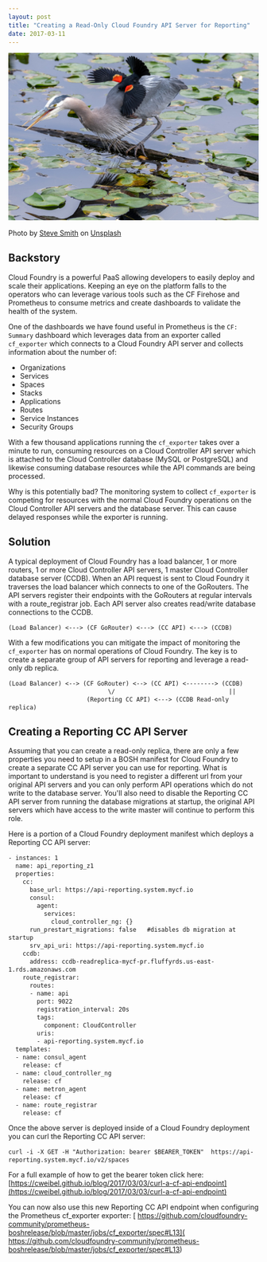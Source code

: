 ```yaml
---
layout: post
title: "Creating a Read-Only Cloud Foundry API Server for Reporting"
date: 2017-03-11
---
```


![map](https://raw.githubusercontent.com/cweibel/ghost_blog_pics/master/steve-smith-zIpjYcKsqbI-unsplash.jpg)



Photo by [Steve Smith](https://unsplash.com/@varrak?utm_source=unsplash&utm_medium=referral&utm_content=creditCopyText) on [Unsplash](https://unsplash.com/s/photos/uri?utm_source=unsplash&utm_medium=referral&utm_content=creditCopyText)


## Backstory

Cloud Foundry is a powerful PaaS allowing developers to easily deploy and scale their applications. Keeping an eye on the platform falls to the operators who can leverage various tools such as the CF Firehose and Prometheus to consume metrics and create dashboards to validate the health of the system.

One of the dashboards we have found useful in Prometheus is the `CF: Summary` dashboard which leverages data from an exporter called `cf_exporter` which connects to a Cloud Foundry API server and collects information about the number of:

 - Organizations
 - Services
 - Spaces
 - Stacks
 - Applications
 - Routes
 - Service Instances
 - Security Groups

 
With a few thousand applications running the `cf_exporter` takes over a minute to run, consuming resources on a Cloud Controller API server which is attached to the Cloud Controller database (MySQL or PostgreSQL) and likewise consuming database resources while the API commands are being processed.

Why is this potentially bad? The monitoring system to collect `cf_exporter` is competing for resources with the normal Cloud Foundry operations on the Cloud Controller API servers and the database server. This can cause delayed responses while the exporter is running.

## Solution

A typical deployment of Cloud Foundry has a load balancer, 1 or more routers, 1 or more Cloud Controller API servers, 1 master Cloud Controller database server (CCDB). When an API request is sent to Cloud Foundry it traverses the load balancer which connects to one of the GoRouters. The API servers register their endpoints with the GoRouters at regular intervals with a route_registrar job. Each API server also creates read/write database connections to the CCDB.

```
(Load Balancer) <---> (CF GoRouter) <---> (CC API) <---> (CCDB) 
```

With a few modifications you can mitigate the impact of monitoring the `cf_exporter` has on normal operations of Cloud Foundry. The key is to create a separate group of API servers for reporting and leverage a read-only db replica.

```
(Load Balancer) <--> (CF GoRouter) <--> (CC API) <--------> (CCDB) 
                            \/                                ||
                      (Reporting CC API) <---> (CCDB Read-only replica)
```

## Creating a Reporting CC API Server

Assuming that you can create a read-only replica, there are only a few properties you need to setup in a BOSH manifest for Cloud Foundry to create a separate CC API server you can use for reporting. What is important to understand is you need to register a different url from your original API servers and you can only perform API operations which do not write to the database server. You'll also need to disable the Reporting CC API server from running the database migrations at startup, the original API servers which have access to the write master will continue to perform this role.

Here is a portion of a Cloud Foundry deployment manifest which deploys a Reporting CC API server:

```
- instances: 1
  name: api_reporting_z1
  properties:
    cc:
      base_url: https://api-reporting.system.mycf.io
      consul:
        agent:
          services:
            cloud_controller_ng: {}
      run_prestart_migrations: false   #disables db migration at startup
      srv_api_uri: https://api-reporting.system.mycf.io
    ccdb:
      address: ccdb-readreplica-mycf-pr.fluffyrds.us-east-1.rds.amazonaws.com
    route_registrar:
      routes:
      - name: api
        port: 9022
        registration_interval: 20s
        tags:
          component: CloudController
        uris:
        - api-reporting.system.mycf.io
  templates:
  - name: consul_agent
    release: cf
  - name: cloud_controller_ng
    release: cf
  - name: metron_agent
    release: cf
  - name: route_registrar
    release: cf
```

Once the above server is deployed inside of a Cloud Foundry deployment you can curl the Reporting CC API server:

```
curl -i -X GET -H "Authorization: bearer $BEARER_TOKEN"  https://api-reporting.system.mycf.io/v2/spaces
```

For a full example of how to get the bearer token click here: [https://cweibel.github.io/blog/2017/03/03/curl-a-cf-api-endpoint](https://cweibel.github.io/blog/2017/03/03/curl-a-cf-api-endpoint)


You can now also use this new Reporting CC API endpoint when configuring the Prometheus cf_exporter exporter: [ https://github.com/cloudfoundry-community/prometheus-boshrelease/blob/master/jobs/cf_exporter/spec#L13]( https://github.com/cloudfoundry-community/prometheus-boshrelease/blob/master/jobs/cf_exporter/spec#L13)